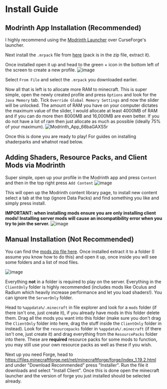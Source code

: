 # Install Guide

## Modrinth App Installation (Recommended)
I highly recommend using the [Modrinth Launcher](https://modrinth.com/app) over CurseForge's launcher.

Next install the `.mrpack` file from [here](https://drive.google.com/file/d/1U4f6shZ1G_KTegAKRX2CCgybcBxruFFn/view?usp=sharing) (pack is in the zip file, extract it).

Once installed open it up and head to the green + icon in the bottom left of the screen to create a new profile.
![image](https://github.com/user-attachments/assets/3c34d275-201b-4a73-b291-8ace62f68591)

Select `From File` and select the `.mrpack` you downloaded earlier.

Now all that is left is to allocate more RAM to minecraft. This is super simple, open the newly created profile and press `Options` and look for the `Java Memory` tab. Tick `Override Global Memory Settings` and now the slider will be unlocked. The amount of RAM you have on your computer dictates the maximum value of the slider, I would allocate at least 4000MB of RAM and if you can do more then 8000MB and 16,000MB are even better. If you do not have a lot of ram then just allocate as much as possible (ideally 75% of your maximum). 
![Modrinth_App_66baGAXS5r](https://github.com/user-attachments/assets/799de9f3-fae4-4315-b16c-5b899b783304)


Once this is done you are ready to play! For guides on installing shaderparks and whatnot read below.

## Adding Shaders, Resource Packs, and Client Mods via Modrinth
Super simple, open up your profile in the Modrinth app and press `Content` and then in the top right press `Add Content`
![image](https://github.com/user-attachments/assets/20a5acd3-d321-490e-8a9e-263e2acb904e)

This will open up the Modrinth content library page, to install new content select a tab at the top (ignore Data Packs) and find something you like and simply press install. 

**IMPORTANT: when installing mods ensure you are only installing client mods! Installing server mods will cause an incompatibility error when you try to join the server.**
![image](https://github.com/user-attachments/assets/fea81f75-2040-451f-89db-e6f5f6912cfa)


## Manual Installation **(Not Recommended)**
You can find the [mods zip file here](https://drive.google.com/file/d/1438XIgYfNuml4bbD1KMyeVwgH_macWKT/view?usp=sharing). Once installed extract it to a folder (I assume you know how to do this) and open it up, once inside you will see some folders and a list of mod files.

![image](https://github.com/user-attachments/assets/d2d0a4e7-2c67-4734-a2c8-4eaf2a8e38f8)

Everything **not** in a folder is required to play on the server. Everything in the `ClientOnly` folder is highly recommended (includes mods like Oculus and Radium which heavily increase performance and let you load shaders!). You can ignore the `ServerOnly` folder.

Head to `%appdata%/.minecraft` in file explorer and look for a `mods` folder (if there isn't one, just create it), if you already have mods in this folder delete them. Drag all the mods you want into this folder (make sure you don't drag the `ClientOnly` folder into here, drag the stuff inside the `ClientOnly` folder in instead).
Look for the `resourcepacks` folder in `%appdata%/.minecraft` (if there isn't one, just create it) and drag everything from the `ResourcePacks` folder into there. These are **required** resource packs for some mods to function, you may still use your own resource packs as well as these if you wish.

Next up you need Forge, head to https://files.minecraftforge.net/net/minecraftforge/forge/index_1.19.2.html and under "Download Recommended" press "Installer". Run the file it downloads and select "Install Client". Once this is done open the minecraft launcher and the version of forge you just installed should be selected already.


